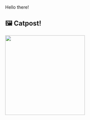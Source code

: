 Hello there!



## 🖼️ Catpost!

<sub>
    <img src="https://cdn2.thecatapi.com/images/MjA0OTgyMw.jpg" height="256">
</sub>

